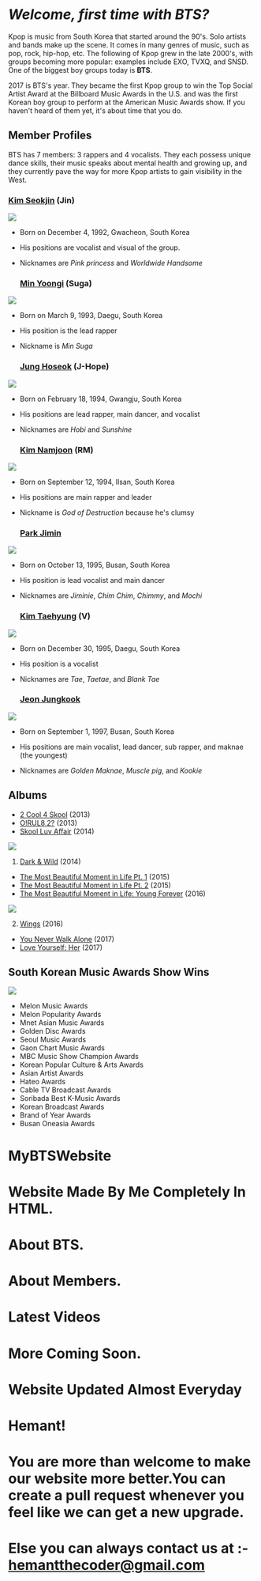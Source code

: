 # _Welcome, first time with BTS?_

Kpop is music from South Korea that started around the 90's. Solo artists and bands make up the scene. It comes in many genres of music, such as pop, rock, hip-hop, etc. The following of Kpop grew in the late 2000's, with groups becoming more popular: examples include EXO, TVXQ, and SNSD. One of the biggest boy groups today is **BTS**.

2017 is BTS's year. They became the first Kpop group to win the Top Social Artist Award at the Billboard Music Awards in the U.S. and was the first Korean boy group to perform at the American Music Awards show. If you haven't heard of them yet, it's about time that you do.

## Member Profiles

BTS has 7 members: 3 rappers and 4 vocalists. They each possess unique dance skills, their music speaks about mental health and growing up, and they currently pave the way for more Kpop artists to gain visibility in the West.


  ### [Kim Seokjin](https://github.com/lilyandirene/BangtanBoys.github.io/wiki/Kim-Seokjin) **(Jin)**
![](https://github.com/lilyandirene/BangtanBoys.github.io/blob/master/jin%202.jpg)
      
- Born on December 4, 1992, Gwacheon, South Korea
      
- His positions are vocalist and visual of the group. 
      
- Nicknames are _Pink princess_ and _Worldwide Handsome_
      
  ### [Min Yoongi](https://github.com/lilyandirene/BangtanBoys.github.io/wiki/Min-Yoongi) **(Suga)**
![](https://github.com/lilyandirene/BangtanBoys.github.io/blob/master/salt%202.png)
  
- Born on March 9, 1993, Daegu, South Korea
      
- His position is the lead rapper
      
- Nickname is _Min Suga_
      
  ### [Jung Hoseok](https://github.com/lilyandirene/BangtanBoys.github.io/wiki/Jung-Hoseok) **(J-Hope)**
![](https://github.com/lilyandirene/BangtanBoys.github.io/blob/master/jhope%202.jpg)
  
- Born on February 18, 1994, Gwangju, South Korea
      
- His positions are lead rapper, main dancer, and vocalist
      
- Nicknames are _Hobi_ and _Sunshine_ 
  
  ### [Kim Namjoon](https://github.com/lilyandirene/BangtanBoys.github.io/wiki/Kim-Namjoon) **(RM)**
![](https://github.com/lilyandirene/BangtanBoys.github.io/blob/master/rm%202.jpg)
  
- Born on September 12, 1994, Ilsan, South Korea
      
- His positions are main rapper and leader
      
- Nickname is _God of Destruction_ because he's clumsy
  
  ### [Park Jimin](https://github.com/lilyandirene/BangtanBoys.github.io/wiki/Park-Jimin)
![](https://github.com/lilyandirene/BangtanBoys.github.io/blob/master/jm%202.jpg)  

- Born on October 13, 1995, Busan, South Korea
      
- His position is lead vocalist and main dancer
      
- Nicknames are _Jiminie_, _Chim Chim_, _Chimmy_, and _Mochi_ 
  
  ### [Kim Taehyung](https://github.com/lilyandirene/BangtanBoys.github.io/wiki/Kim-Taehyung) **(V)**
![](https://github.com/lilyandirene/BangtanBoys.github.io/blob/master/v.jpg)
  
- Born on December 30, 1995, Daegu, South Korea
      
- His position is a vocalist
      
- Nicknames are _Tae_, _Taetae_, and _Blank Tae_ 
  
  ### [Jeon Jungkook](https://github.com/lilyandirene/BangtanBoys.github.io/wiki/Jeon-Jungkook)
![](https://github.com/lilyandirene/BangtanBoys.github.io/blob/master/DJFE0WjUIAAr2wk.jpg)
  
- Born on September 1, 1997, Busan, South Korea
      
- His positions are main vocalist, lead dancer, sub rapper, and maknae (the youngest)
      
- Nicknames are _Golden Maknae_, _Muscle pig_, and _Kookie_
   
  
## Albums

- [2 Cool 4 Skool](https://github.com/lilyandirene/BangtanBoys.github.io/wiki/2-Cool-4-Skool-(2013)) (2013)
- [O!RUL8,2?](https://github.com/lilyandirene/BangtanBoys.github.io/wiki/O!RUL8,2%3F-(2013)) (2013)
- [Skool Luv Affair](https://github.com/lilyandirene/BangtanBoys.github.io/wiki/Skool-Luv-Affair-(2014)) (2014)

![](https://github.com/lilyandirene/BangtanBoys.github.io/blob/master/edgy.jpg)
1. [Dark & Wild](https://github.com/lilyandirene/BangtanBoys.github.io/wiki/Dark-&-Wild-(2014)) (2014)
- [The Most Beautiful Moment in Life Pt. 1](https://github.com/lilyandirene/BangtanBoys.github.io/wiki/The-Most-Beautiful-Moment-in-Life-Pt.-1-(2015)) (2015)
- [The Most Beautiful Moment in Life Pt. 2](https://github.com/lilyandirene/BangtanBoys.github.io/wiki/The-Most-Beautiful-Moment-In-Life-Pt.-2-(2015)) (2015)
- [The Most Beautiful Moment in Life: Young Forever](https://github.com/lilyandirene/BangtanBoys.github.io/wiki/The-Most-Beautiful-Moment-in-Life:-Young-Forever-(2016)) (2016)

![](https://github.com/lilyandirene/BangtanBoys.github.io/blob/master/wings.jpg)

2. [Wings](https://github.com/lilyandirene/BangtanBoys.github.io/wiki/Wings-(2016)) (2016)
- [You Never Walk Alone](https://github.com/lilyandirene/BangtanBoys.github.io/wiki/You-Never-Walk-Alone-(2017)) (2017)
- [Love Yourself: Her](https://github.com/lilyandirene/BangtanBoys.github.io/wiki/Love-Yourself:-Her-(2017)) (2017)

## South Korean Music Awards Show Wins
![](https://github.com/lilyandirene/BangtanBoys.github.io/blob/master/chink%202.jpg)
- Melon Music Awards
- Melon Popularity Awards
- Mnet Asian Music Awards
- Golden Disc Awards
- Seoul Music Awards
- Gaon Chart Music Awards
- MBC Music Show Champion Awards
- Korean Popular Culture & Arts Awards
- Asian Artist Awards
- Hateo Awards
- Cable TV Broadcast Awards
- Soribada Best K-Music Awards
- Korean Broadcast Awards
- Brand of Year Awards
- Busan Oneasia Awards

# MyBTSWebsite
# Website Made By Me Completely In HTML.
# About BTS.
# About Members.
# Latest Videos
# More Coming Soon.
# Website Updated Almost Everyday
# Hemant!
# You are more than welcome to make our website more better.You can create a pull request whenever you feel like we can get a new upgrade.
# Else you can always contact us at :- hemantthecoder@gmail.com
